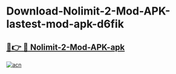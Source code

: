 # Download-Nolimit-2-Mod-APK-lastest-mod-apk-d6fik

<h2><a href="https://apkcomod.com?title=Nolimit-2-Mod-APK">🔗👉 🔴 Nolimit-2-Mod-APK-apk </a></h2>

[![acn](https://github.com/user-attachments/assets/0f9c940e-d8b0-45ae-aac7-cd30a18b3e1c)](https://apkcomod.com?title=Nolimit-2-Mod-APK)
